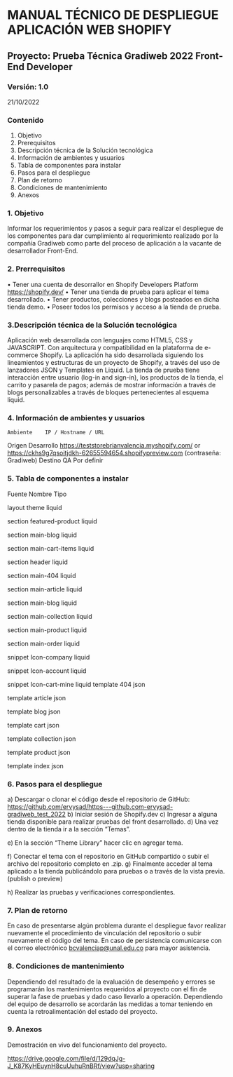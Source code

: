 # MANUAL TÉCNICO DE DESPLIEGUE APLICACIÓN WEB SHOPIFY
## Proyecto: Prueba Técnica Gradiweb 2022 Front-End Developer
 
 ### Versión: 1.0 
 21/10/2022
 
 
 ### Contenido
 1.	Objetivo
2.	Prerequisitos
3.	Descripción técnica de la Solución tecnológica
4.	Información de ambientes y usuarios
5.	Tabla de componentes para instalar
6.	Pasos para el despliegue
7.	Plan de retorno
8.	Condiciones de mantenimiento
9.	Anexos

### 1.	Objetivo

Informar los requerimientos y pasos a seguir para realizar el despliegue de los componentes para dar cumplimiento al requerimiento realizado por la compañía Gradiweb como parte del proceso de aplicación a la vacante de desarrollador Front-End.
### 2.	Prerrequisitos
•	Tener una cuenta de desorrallor en Shopify Developers Platform
https://shopify.dev/
•	Tener una tienda de prueba para aplicar el tema desarrollado. 
•	Tener productos, colecciones y blogs posteados en dicha tienda demo. 
•	Poseer todos los permisos y acceso a la tienda de prueba. 


### 3.Descripción técnica de la Solución tecnológica

Aplicación web desarrollada con lenguajes como HTML5, CSS y JAVASCRIPT. Con arquitectura y compatibilidad en la plataforma de e-commerce Shopify. La aplicación ha sido desarrollada siguiendo los lineamientos y estructuras de un proyecto de Shopify, a través del uso de lanzadores JSON y Templates en Liquid. La tienda de prueba tiene interacción entre usuario (log-in and sign-in), los productos de la tienda, el carrito y pasarela de pagos; además de mostrar información a través de blogs personalizables a través de bloques pertenecientes al esquema liquid. 
### 4.	Información de ambientes y usuarios
	Ambiente	IP / Hostname / URL
Origen	Desarrollo	https://teststorebrianvalencia.myshopify.com/ or https://ckhs9g7qsoitjdkh-62655594654.shopifypreview.com (contraseña: Gradiweb)
Destino	QA	Por definir


### 5.	Tabla de componentes a instalar

Fuente	Nombre	Tipo 

layout	theme	liquid

section	featured-product	liquid

section	main-blog	liquid

section	main-cart-items	liquid

section	header	liquid

section	main-404	liquid

section	main-article	liquid

section	main-blog	liquid

section	main-collection	liquid

section	main-product	liquid

section	main-order	liquid

snippet	Icon-company	liquid

snippet	Icon-account	liquid

snippet	Icon-cart-mine	liquid
template	404	json

template	article	json

template	blog	json

template	cart	json

template	collection	json

template	product	json

template	index	json


### 6.	Pasos para el despliegue
a)	Descargar o clonar el código desde el repositorio de GitHub:
https://github.com/ervysad/https---github.com-ervysad-gradiweb_test_2022
b)	Iniciar sesión de Shopify.dev
c)	Ingresar a alguna tienda disponible para realizar pruebas del front desarrollado.
d)	Una vez dentro de la tienda ir a la sección “Temas”.
 

e)	En la sección “Theme Library” hacer clic en agregar tema.
 

f)	Conectar el tema con el repositorio en GitHub compartido o subir el archivo del repositorio completo en .zip. 
g)	Finalmente acceder al tema aplicado a la tienda publicándolo para pruebas o a través de la vista previa. (publish o preview)
  
 

h)	Realizar las pruebas y verificaciones correspondientes.

### 7.	Plan de retorno
En caso de presentarse algún problema durante el despliegue favor realizar nuevamente el procedimiento de vinculación del repositorio o subir nuevamente el código del tema. En caso de persistencia comunicarse con el correo electrónico bcvalenciap@unal.edu.co para mayor asistencia.
### 8.	Condiciones de mantenimiento
Dependiendo del resultado de la evaluación de desempeño y errores se programarán los mantenimientos requeridos al proyecto con el fin de superar la fase de pruebas y dado caso llevarlo a operación. Dependiendo del equipo de desarrollo se acordarán las medidas a tomar teniendo en cuenta la retroalimentación del estado del proyecto. 
### 9.	Anexos

Demostración en vivo del funcionamiento del proyecto.

https://drive.google.com/file/d/129dqJg-J_K87KyHEuynH8cuUuhuRnBRf/view?usp=sharing
###
